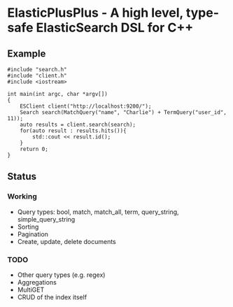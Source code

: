# ElasticPlusPlus - A high level, type-safe ElasticSearch DSL for C++

## Example
```
#include "search.h"
#include "client.h"
#include <iostream>

int main(int argc, char *argv[])
{
    ESClient client("http://localhost:9200/");
    Search search(MatchQuery("name", "Charlie") + TermQuery("user_id", 11));
    auto results = client.search(search);
    for(auto result : results.hits()){
        std::cout << result.id();
    }
    return 0;
}
```


## Status
### Working
* Query types: bool, match, match_all, term, query_string, simple_query_string
* Sorting
* Pagination
* Create, update, delete documents

### TODO
* Other query types (e.g. regex)
* Aggregations
* MultiGET
* CRUD of the index itself

